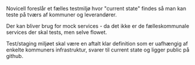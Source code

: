 Novicell foreslår et fælles testmiljø hvor "current state" findes så man kan teste på tværs af kommuner og leverandører.

Der kan bliver brug for mock services - da det ikke er de fælleskommunale services der skal tests, men selve flowet.

Test/staging miljøet skal være en aftalt klar definition som er uafhængig af enkelte kommuners infrastruktur, svarer til current state og ligger public på github.

